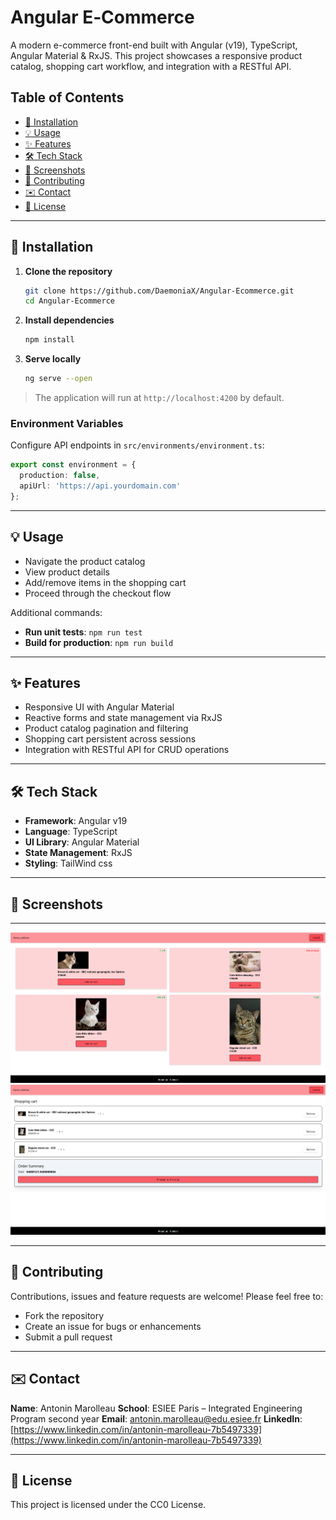 # Angular E‑Commerce

A modern  e-commerce front-end built with Angular (v19), TypeScript, Angular Material & RxJS. This project showcases a responsive product catalog, shopping cart workflow, and integration with a RESTful API.

## Table of Contents

* [🔧 Installation](#-installation)
* [💡 Usage](#-usage)
* [✨ Features](#-features)
* [🛠️ Tech Stack](#️-tech-stack)
* [📸 Screenshots](#-screenshots)
* [🤝 Contributing](#-contributing)
* [✉️ Contact](#️-contact)
* [📄 License](#-license)

---

## 🔧 Installation

1. **Clone the repository**

   ```bash
   git clone https://github.com/DaemoniaX/Angular-Ecommerce.git
   cd Angular-Ecommerce
   ```
2. **Install dependencies**

   ```bash
   npm install
   ```
3. **Serve locally**

   ```bash
   ng serve --open
   ```

> The application will run at `http://localhost:4200` by default.

### Environment Variables

Configure API endpoints in `src/environments/environment.ts`:

```ts
export const environment = {
  production: false,
  apiUrl: 'https://api.yourdomain.com'
};
```

---

## 💡 Usage

* Navigate the product catalog
* View product details
* Add/remove items in the shopping cart
* Proceed through the checkout flow

Additional commands:

* **Run unit tests**: `npm run test`
* **Build for production**: `npm run build`

---

## ✨ Features

* Responsive UI with Angular Material
* Reactive forms and state management via RxJS
* Product catalog pagination and filtering
* Shopping cart persistent across sessions
* Integration with RESTful API for CRUD operations

---

## 🛠️ Tech Stack

* **Framework**: Angular v19
* **Language**: TypeScript
* **UI Library**: Angular Material
* **State Management**: RxJS
* **Styling**: TailWind css

---

## 📸 Screenshots

---
![Home Page](./screenshots/homepage.png)
![Product Page](./screenshots/productpage.png)

---

## 🤝 Contributing

Contributions, issues and feature requests are welcome! Please feel free to:

* Fork the repository
* Create an issue for bugs or enhancements
* Submit a pull request

---

## ✉️ Contact

**Name**: Antonin Marolleau
**School**: ESIEE Paris – Integrated Engineering Program second year
**Email**: [antonin.marolleau@edu.esiee.fr](mailto:antonin.marolleau@edu.esiee.fr)
**LinkedIn**: [https://www.linkedin.com/in/antonin-marolleau-7b5497339](https://www.linkedin.com/in/antonin-marolleau-7b5497339)

---

## 📄 License

This project is licensed under the CC0 License.
